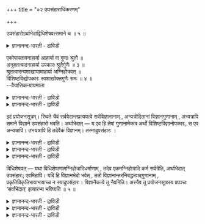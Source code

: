 +++
title = "०२ उपसंहाराधिकरणम्"

+++

उपसंहारोऽर्थाभेदाद्विधिशेषवत्समाने च ॥ ५ ॥  
<details><summary>ज्ञानानन्द-भारती - द्राविडी</summary>

उबसम्हारोअर्दाबेदात्विदि से षवत्समाने स ॥ ५ ॥
</details>

एकोपास्तावनाहार्या आहार्या वा गुणाः श्रुतौ ॥  
अनुक्तत्वादनाहार्या उपकारः श्रुतैर्गुणैः ॥ ३ ॥  
श्रुतत्वादन्यशाखायामाहार्या अग्निहोत्रवत् ॥  
विशिष्टविद्योपकारः स्वशाखोक्तगुणैः समः ॥ ४ ॥  
--वैयासिकन्यायमाला

<details><summary>ज्ञानानन्द-भारती - द्राविडी</summary>

ऒरे उबासऩैयिल् (वेऱिडत्तिल् कण्ड) कुणङ्गळ् सेर्त्तुक् कॊळ्ळत्
तक्कवैयिल्लैया? अल्लदु, सेर्त्तुक् कॊळ्ळत् तक्कवैगळा? (इन्द) वेदत्तिल्
सॊल्लप् पडाददिऩाल्, सेर्त्तुक् कॊळ्ळत् तक्कवैयल्ल। (इङ्गु)
सॊल्लप्पट्टिरुक्किऱ कुणङ्गळिऩाल् ताऩ् पिरयोजऩम्।
</details>

<details><summary>ज्ञानानन्द-भारती - द्राविडी</summary>

वेऱु सागैयिल् सॊल्लप्पट्टिरुप्पदाल्, अक्ऩि होत्रत्तिल् पोल, सेर्त्तुक्
कॊळ्ळत्तक्कवै ताऩ्। तऩ् सागैयिल् सॊल्लप्पट्टिरुक्किऱ कुणङ्गळुक्कु समाऩ
मागवे, सेर्त्तुक् कॊळ्ळप्पडुम् कुणङ्गळोडु सेर्न्द उबासऩैक्कुप्
पिरयोजऩमुण्डु।
</details>

इदं प्रयोजनसूत्रम्। स्थिते चैवं सर्ववेदान्तप्रत्ययत्वे सर्वविज्ञानानाम्
, अन्यत्रोदितानां विज्ञानगुणानाम् , अन्यत्रापि समाने विज्ञाने उपसंहारो
भवति। अर्थाभेदात् — य एव हि तेषां गुणानामेकत्र अर्थो
विशिष्टविज्ञानोपकारः, स एव अन्यत्रापि। उभयत्रापि हि तदेवैकं विज्ञानम्।
तस्मादुपसंहारः ।

<details><summary>ज्ञानानन्द-भारती - द्राविडी</summary>

(ऒरु सागैयिल् सॊल्लप्पट्ट कुणङ्गळै वेऱु सागैयिलुळ्ळ अदे वित्यैयिल्
सेर्त्तुक् कॊळ्ळ वेण्डुमा, वेण्डामा ऎऩ्ऱु सन्देहम् सेर्त्तुक्कॊळ्ळ
वेण्डाम् ऎऩ्ऱु पूर्वबक्षम्। अदावदु वाजसनेयगत्तिल् पिराण वित्यैयिल् रेदस्
ऎऩ्ऱ कुणम् अदिगमाग सॊल्लप्पट्टिरुक्किऱदु। इदु सान्दोक्यत्तिल् उळ्ळ पिराण
वित्यैयिल् सॊल्लप् पडाददाल् सेर्त्तुक्कॊळ्ळ वेण्डाम्। अदिल् सॊल्लप् पट्ट
मऱ्ऱ कुणङ्गळैक् कॊण्डे अवर्गळुक्कु उबासऩम् सित्तिक्किऱदु। वित्यै समाऩमाग
इरुन्दालुम् अन्दन्द सागैयिल् सॊल्लप्पट्ट कुणङ्गळैक् कॊण्डुदाऩ् अन्दन्द
सागिगळ् उबासऩम् सॆय्य वेण्डुम् ऎऩ्ऱु पूर्वबक्षम्।
</details>

<details><summary>ज्ञानानन्द-भारती - द्राविडी</summary>

ऎल्ला सागिगळुक्कुम् अक्ऩिहोत्र कर्मा ऒऩ्ऱाऩबडियाल् वेऱु सागैगळिल्
सॊल्लप्पट्ट कुणङ्गळैच् चेर्त्तुत्ताऩ् अक्ऩिहोत्रम् अऩुष्टिक्
कप्पडुगिऱदु। इदुबोलवे सागै वॆव्वेऱाग इरुन्दालुम् वित्यै ऒऩ्ऱाऩ पडियाल्
ऒरु सागैयिल् सॊल्लाविट्टालुम् वेऱु सागैगळिल् सॊल्लप्पट्ट कुणङ्गळैयुम्
सेर्त्तुत्ताऩ् उबासऩै सॆय्य वेण्डुम्। ऎल्ला सागिगळुक्कुम् समाऩ
वित्यैयिल् कुणङ्गळ् ऒरेविदमागत्ताऩ् इरुक्कुम्। अदिगमाऩ कुणङ्गळुडऩ्
उबासऩै सॆय्वदाल् विसेषमाऩ पलऩुण्डु। वित्यै वेऱाग इरुन्दाल् सेर्त्तुक्
कॊळ्ळ वेण्डाम्। ऎऩ्ऱु सित्तान्दम्)।
</details>

<details><summary>ज्ञानानन्द-भारती - द्राविडी</summary>

इदु पिरयोजऩत्तै सॊल्लुम् सूत्रम्। ऎल्ला विक्ञाऩङ्गळुक्कुम् ऎल्ला
वेदान्दङ्गळाल् ऒऩ्ऱा कवे अऱियप्पडुम् तऩ्मैयॆऩ्ऱु इव्विदम् सित्तमाग
इरुप्पदिऩाल्, वेऱिडत्तिल् सॊल्लप्पट्ट उबासऩा कुणङ्गळुक्कु वेऱु
इडत्तिलुम् समाऩमाऩ उबास ऩत्तिल् "उबसम्हारम्" (सेर्त्तुक् कॊळ्ळ
वेण्डियदु) एऱ्पडुगिऱदु, विषयम् वेऱिल्लाददाल्, अन्द कुणङ्गळुक्कु
ओरिडत्तिल् कुऱिप्पिट्ट विक्ञाऩत् तिऱ्कु उदवुदलागिय ऎन्दप्पिरयोजऩमो,
अदुवे मऱ्ऱविडङ्गळिलुम्; एऩॆऩ्ऱाल्, इरण्डु इडत्तिलु मुळ्ळदु ऒरे अदे
विक्ञाऩमल्लवा? अदिऩाल् उबसम्हारम्।
</details>

विधिशेषवत् — यथा विधिशेषाणामग्निहोत्रादिधर्माणाम् , तदेव एकमग्निहोत्रादि
कर्म सर्वत्रेति, अर्थाभेदात् उपसंहारः; एवमिहापि। यदि हि विज्ञानभेदो
भवेत् , ततो विज्ञानान्तरनिबद्धत्वाद्गुणानाम् , प्रकृतिविकृतिभावाभावाच्च
न स्यादुपसंहारः। विज्ञानैकत्वे तु नैवमिति। अस्यैव तु प्रयोजनसूत्रस्य
प्रपञ्चः ‘सर्वाभेदात्’ इत्यारभ्य भविष्यति ॥ ५ ॥

<details><summary>ज्ञानानन्द-भारती - द्राविडी</summary>

“विदिसेषम्बोल” ऎप्पडि विदिक्कु सेषमायुळ्ळ (अङ्गमायिरुन्दु उदवुगिऱ) अक्ऩि
होत्रम् मुदलिय वैगळिऩ् तर्मङ्गळुक्कु “ऎल्ला इडत्तिलुम् ऒरे अदे अक्ऩि
होत्रम् मुदलिय कर्मा" ऎऩ्ऱु विषयम् वेऱुबडाददिऩाल् उबसम्हारम्
सॆय्यप्पडुगिऱदो, अव्विदमे इङ्गेयुम्।
</details>

<details><summary>ज्ञानानन्द-भारती - द्राविडी</summary>

विक्ञाऩङ्गळुक्कु पेदमिरुन्दालो, अप्पॊऴुदु कुणङ्गळुक्कु वेऱु
विक्ञाऩत्तिऱ्कु कट्टुप्पट्टि रुक्कुम् तऩ्मैयिऩाल् पिरगिरुदि विगिरुदि
ऎऩ्ऱ तऩ्मै इल्लाददिऩाल् उबसम्हारम् इरादु ताऩ्। विक्ञाऩम् ऒऩ्ऱायिरुन्दालो
अव्विदमल्ल, ऎऩ्ऱु।
</details>

<details><summary>ज्ञानानन्द-भारती - द्राविडी</summary>

इन्द पिरयोजऩ सूत्तिरत्तिऩ् विस्तारम् "ऎल्लावऱ्ऱिऱ्कुम् पेदमिल्लाददिऩाल्”
(सूत्रम्-१०) ऎऩ्ऱु आरम्बित्तु सॆय्यप्पडप्पोगिऱदु।
</details>

